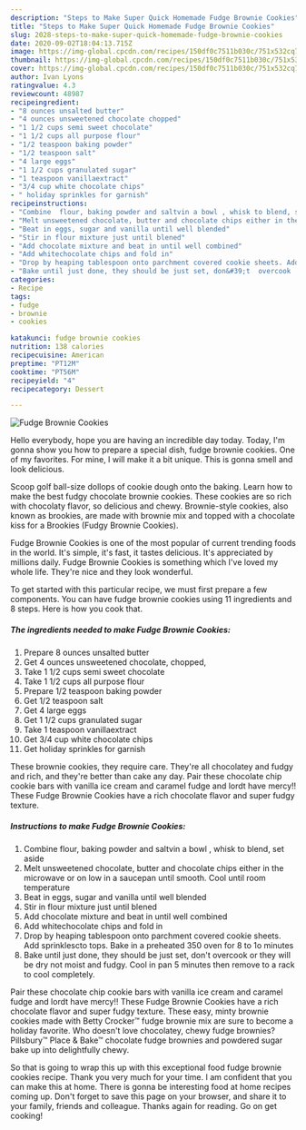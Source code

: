 ```yaml
---
description: "Steps to Make Super Quick Homemade Fudge Brownie Cookies"
title: "Steps to Make Super Quick Homemade Fudge Brownie Cookies"
slug: 2028-steps-to-make-super-quick-homemade-fudge-brownie-cookies
date: 2020-09-02T18:04:13.715Z
image: https://img-global.cpcdn.com/recipes/150df0c7511b030c/751x532cq70/fudge-brownie-cookies-recipe-main-photo.jpg
thumbnail: https://img-global.cpcdn.com/recipes/150df0c7511b030c/751x532cq70/fudge-brownie-cookies-recipe-main-photo.jpg
cover: https://img-global.cpcdn.com/recipes/150df0c7511b030c/751x532cq70/fudge-brownie-cookies-recipe-main-photo.jpg
author: Ivan Lyons
ratingvalue: 4.3
reviewcount: 48987
recipeingredient:
- "8 ounces unsalted butter"
- "4 ounces unsweetened chocolate chopped"
- "1 1/2 cups semi sweet chocolate"
- "1 1/2 cups all purpose flour"
- "1/2 teaspoon baking powder"
- "1/2 teaspoon salt"
- "4 large eggs"
- "1 1/2 cups granulated sugar"
- "1 teaspoon vanillaextract"
- "3/4 cup white chocolate chips"
- " holiday sprinkles for garnish"
recipeinstructions:
- "Combine  flour, baking powder and saltvin a bowl , whisk to blend, set aside"
- "Melt unsweetened chocolate, butter and chocolate chips either in the microwave or on low in a saucepan until smooth. Cool until room temperature"
- "Beat in eggs, sugar and vanilla until well blended"
- "Stir in flour mixture just until blened"
- "Add chocolate mixture and beat in until well combined"
- "Add whitechocolate chips and fold in"
- "Drop by heaping tablespoon onto parchment covered cookie sheets. Add sprinklescto tops. Bake in a preheated 350 oven for 8 to 1o minutes"
- "Bake until just done, they should be just set, don&#39;t  overcook  or they will be dry not moist and fudgy. Cool in pan 5 minutes then remove to a rack to cool completely."
categories:
- Recipe
tags:
- fudge
- brownie
- cookies

katakunci: fudge brownie cookies 
nutrition: 138 calories
recipecuisine: American
preptime: "PT12M"
cooktime: "PT56M"
recipeyield: "4"
recipecategory: Dessert

---
```



![Fudge Brownie Cookies](https://img-global.cpcdn.com/recipes/150df0c7511b030c/751x532cq70/fudge-brownie-cookies-recipe-main-photo.jpg)

Hello everybody, hope you are having an incredible day today. Today, I'm gonna show you how to prepare a special dish, fudge brownie cookies. One of my favorites. For mine, I will make it a bit unique. This is gonna smell and look delicious.

Scoop golf ball-size dollops of cookie dough onto the baking. Learn how to make the best fudgy chocolate brownie cookies. These cookies are so rich with chocolaty flavor, so delicious and chewy. Brownie-style cookies, also known as brookies, are made with brownie mix and topped with a chocolate kiss for a Brookies (Fudgy Brownie Cookies).

Fudge Brownie Cookies is one of the most popular of current trending foods in the world. It's simple, it's fast, it tastes delicious. It's appreciated by millions daily. Fudge Brownie Cookies is something which I've loved my whole life. They're nice and they look wonderful.


To get started with this particular recipe, we must first prepare a few components. You can have fudge brownie cookies using 11 ingredients and 8 steps. Here is how you cook that.

<!--inarticleads1-->

##### The ingredients needed to make Fudge Brownie Cookies:

1. Prepare 8 ounces unsalted butter
1. Get 4 ounces unsweetened chocolate, chopped,
1. Take 1 1/2 cups semi sweet chocolate
1. Take 1 1/2 cups all purpose flour
1. Prepare 1/2 teaspoon baking powder
1. Get 1/2 teaspoon salt
1. Get 4 large eggs
1. Get 1 1/2 cups granulated sugar
1. Take 1 teaspoon vanillaextract
1. Get 3/4 cup white chocolate chips
1. Get  holiday sprinkles for garnish


These brownie cookies, they require care. They&#39;re all chocolatey and fudgy and rich, and they&#39;re better than cake any day. Pair these chocolate chip cookie bars with vanilla ice cream and caramel fudge and lordt have mercy!! These Fudge Brownie Cookies have a rich chocolate flavor and super fudgy texture. 

<!--inarticleads2-->

##### Instructions to make Fudge Brownie Cookies:

1. Combine  flour, baking powder and saltvin a bowl , whisk to blend, set aside
1. Melt unsweetened chocolate, butter and chocolate chips either in the microwave or on low in a saucepan until smooth. Cool until room temperature
1. Beat in eggs, sugar and vanilla until well blended
1. Stir in flour mixture just until blened
1. Add chocolate mixture and beat in until well combined
1. Add whitechocolate chips and fold in
1. Drop by heaping tablespoon onto parchment covered cookie sheets. Add sprinklescto tops. Bake in a preheated 350 oven for 8 to 1o minutes
1. Bake until just done, they should be just set, don&#39;t  overcook  or they will be dry not moist and fudgy. Cool in pan 5 minutes then remove to a rack to cool completely.


Pair these chocolate chip cookie bars with vanilla ice cream and caramel fudge and lordt have mercy!! These Fudge Brownie Cookies have a rich chocolate flavor and super fudgy texture. These easy, minty brownie cookies made with Betty Crocker™ fudge brownie mix are sure to become a holiday favorite. Who doesn&#39;t love chocolatey, chewy fudge brownies? Pillsbury™ Place &amp; Bake™ chocolate fudge brownies and powdered sugar bake up into delightfully chewy. 

So that is going to wrap this up with this exceptional food fudge brownie cookies recipe. Thank you very much for your time. I am confident that you can make this at home. There is gonna be interesting food at home recipes coming up. Don't forget to save this page on your browser, and share it to your family, friends and colleague. Thanks again for reading. Go on get cooking!
